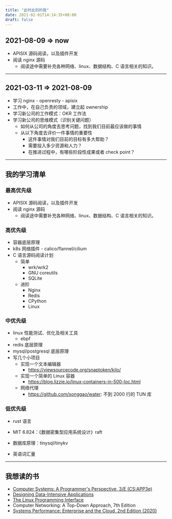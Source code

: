 ```yaml
---
title: "此时此刻的我"
date: 2021-02-01T14:14:35+08:00
draft: false
---
```


## 2021-08-09 => now

- APISIX 源码阅读，以及插件开发
- 阅读 nginx 源码
  - 阅读途中需要补充各种网络、linux、数据结构、C 语言相关的知识。

---

## 2021-03-11 => 2021-08-09

- 学习 nginx - openresty - apisix
- 工作中，在自己负责的领域，建立起 ownership
- 学习新公司的工作模式：OKR 工作法
- 学习新公司的思维模式（识别关键问题）
  - 如何从公司的角度去思考问题，找到我们目前最应该做的事情
  - 从以下角度去评价一件事情的重要性
    - 这件事情对我们目前的目标有多大帮助？
    - 需要投入多少资源和人力？
    - 在推进过程中，有哪些阶段性成果或者 check point？


---

## 我的学习清单

### 最高优先级

- APISIX 源码阅读，以及插件开发
- 阅读 nginx 源码
  - 阅读途中需要补充各种网络、linux、数据结构、C 语言相关的知识。

### 高优先级

- 容器底层原理
- k8s 网络插件 - calico/flannel/cilium
- C 语言源码阅读计划
  - 简单
    - wrk/wrk2
    - GNU coreutils
    - SQLite
  - 进阶
    - Nginx
    - Redis
    - CPython
    - Linux

### 中优先级

- linux 性能测试、优化及相关工具
  - ebpf
- redis 底层原理
- mysql/postgresql 底层原理
- 写几个小项目
  - 实现一个文本编辑器
    - https://viewsourcecode.org/snaptoken/kilo/
  - 实现一个简单的 Linux 容器
    - https://blog.lizzie.io/linux-containers-in-500-loc.html
  - 网络代理
    - https://github.com/songgao/water: 不到 2000 行的 TUN 库

### 低优先级

- rust 语言

- MIT 6.824：《数据密集型应用系统设计》raft

- 数据库原理：tinysql/tinykv

- 英语词汇量


---

## 我想读的书

- [Computer Systems: A Programmer's Perspective, 3/E (CS:APP3e)](http://www.csapp.cs.cmu.edu/)
- [Designing Data-Intensive Applications](https://dataintensive.net/)
- [The Linux Programming Interface](https://www.man7.org/tlpi/index.html)
- Computer Networking: A Top-Down Approach, 7th Edition
- [Systems Performance: Enterprise and the Cloud, 2nd Edition (2020)](http://www.brendangregg.com/systems-performance-2nd-edition-book.html)

